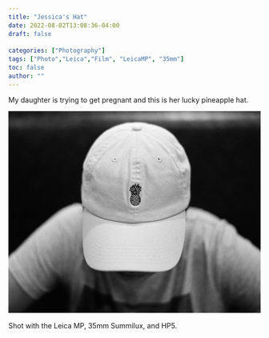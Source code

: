 ```yaml
---
title: "Jessica's Hat"
date: 2022-08-02T13:08:36-04:00
draft: false

categories: ["Photography"]
tags: ["Photo","Leica","Film", "LeicaMP", "35mm"]
toc: false
author: ""
---
```


My daughter is trying to get pregnant and this is her lucky pineapple hat.

![Hat with pineapple](hat.jpg)

Shot with the Leica MP, 35mm Summilux, and HP5.